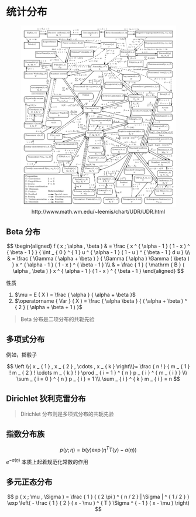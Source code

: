 # 统计分布

<div align="center">
    <figure align='center'>
        <img src="img-statistic_distribution/2019-05-31-13-22-14.png" style="width:500px" />
        <figcaption>http://www.math.wm.edu/~leemis/chart/UDR/UDR.html</figcaption>
    </figure>
</div>

## Beta 分布

$$
\begin{aligned} f ( x ; \alpha , \beta ) & = \frac { x ^ { \alpha - 1 } ( 1 - x ) ^ { \beta - 1 } } { \int _ { 0 } ^ { 1 } u ^ { \alpha - 1 } ( 1 - u ) ^ { \beta - 1 } d u } \\\ & = \frac { \Gamma ( \alpha + \beta ) } { \Gamma ( \alpha ) \Gamma ( \beta ) } x ^ { \alpha - 1 } ( 1 - x ) ^ { \beta - 1 } \\\ & = \frac { 1 } { \mathrm { B } ( \alpha , \beta ) } x ^ { \alpha - 1 } ( 1 - x ) ^ { \beta - 1 } \end{aligned}
$$

性质

1. $\mu = E ( X ) = \frac { \alpha } { \alpha + \beta }$
2. $\operatorname { Var } ( X )  = \frac { \alpha \beta } { ( \alpha + \beta ) ^ { 2 } ( \alpha + \beta + 1 ) }$

> Beta 分布是二项分布的共轭先验

## 多项式分布

例如，掷骰子

$$
\left \\{ x _ { 1 } , x _ { 2 } , \cdots , x _ { k } \right\\}= \frac { n ! } { m _ { 1 } ! m _ { 2 } ! \cdots m _ { k } ! } \prod _ { i = 1 } ^ { n } p _ { i } ^ { m _ { i } } \\\
\sum _ { i = 0 } ^ { n } p _ { i } = 1 \\\
\sum _ { i } ^ { k } m _ { i } = n
$$

## Dirichlet 狄利克雷分布

> Dirichlet 分布则是多项式分布的共轭先验

## 指数分布族

$$
p ( y ; \eta ) = b ( y ) \exp \left( \eta ^ { T } T ( y ) - a ( \eta ) \right)
$$

$e ^ { - a ( \eta ) }$ 本质上起着规范化常数的作用

## 多元正态分布

$$
p ( x ; \mu , \Sigma ) = \frac { 1 } { ( 2 \pi ) ^ { n / 2 } | \Sigma | ^ { 1 / 2 } } \exp \left( - \frac { 1 } { 2 } ( x - \mu ) ^ { T } \Sigma ^ { - 1 } ( x - \mu ) \right)
$$
